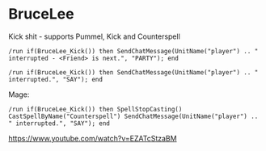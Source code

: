 # BruceLee
Kick shit - supports Pummel, Kick and Counterspell


```
/run if(BruceLee_Kick()) then SendChatMessage(UnitName("player") .. " interrupted - <Friend> is next.", "PARTY"); end
```

```
/run if(BruceLee_Kick()) then SendChatMessage(UnitName("player") .. " interrupted.", "SAY"); end
```

Mage:

```
/run if(BruceLee_Kick()) then SpellStopCasting() CastSpellByName("Counterspell") SendChatMessage(UnitName("player") .. " interrupted.", "SAY"); end
```

https://www.youtube.com/watch?v=EZATcStzaBM
